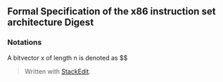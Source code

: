 
## Formal Specification of the x86 instruction set architecture Digest
### Notations
A bitvector x of length n is denoted as $$


> Written with [StackEdit](https://stackedit.io/).
<!--stackedit_data:
eyJoaXN0b3J5IjpbOTk2ODkxNzg0XX0=
-->